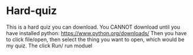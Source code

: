 # Hard-quiz
This is a hard quiz you can download.
You CANNOT download until you have installed python: https://www.python.org/downloads/
Then you have to click file/open, then select the thing you want to open, which would be my quiz.
The click Run/ run moduel
